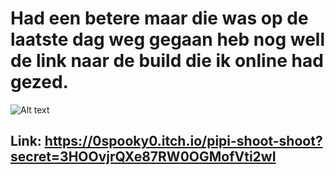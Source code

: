 # Had een betere maar die was op de laatste dag weg gegaan heb nog well de link naar de build die ik online had gezed.
![Alt text](https://ibb.co/sC50FV0 "TowerDefense")
## Link: https://0spooky0.itch.io/pipi-shoot-shoot?secret=3HOOvjrQXe87RW0OGMofVti2wI

